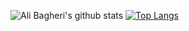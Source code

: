 ![Ali Bagheri's github stats](https://github-readme-stats.vercel.app/api?username=bagheriali2001&show_icons=true&theme=radical)
[![Top Langs](https://github-readme-stats.vercel.app/api/top-langs/?username=bagheriali2001&theme=radical)](https://github.com/bagheriali2001/github-readme-stats)
